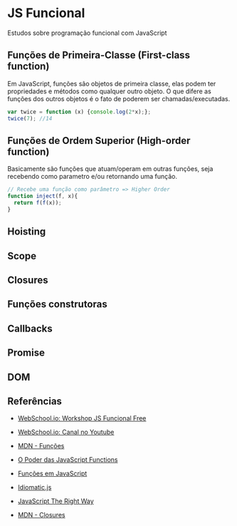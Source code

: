 # JS Funcional
Estudos sobre programação funcional com JavaScript

## Funções de Primeira-Classe (First-class function)
Em JavaScript, funções são objetos de primeira classe, elas podem ter propriedades e métodos como qualquer outro objeto. O que difere as funções dos outros objetos é o fato de poderem ser chamadas/executadas.

```js
var twice = function (x) {console.log(2*x);};  
twice(7); //14
```

## Funções de Ordem Superior (High-order function)
Basicamente são funções que atuam/operam em outras funções, seja recebendo como parametro e/ou retornando uma função.

```js
// Recebe uma função como parâmetro => Higher Order
function inject(f, x){  
  return f(f(x));
}
```
## Hoisting

## Scope

## Closures

## Funções construtoras

## Callbacks

## Promise

## DOM

## Referências

* [WebSchool.io: Workshop JS Funcional Free](https://github.com/Webschool-io/workshop-js-funcional-free)

* [WebSchool.io: Canal no Youtube](https://www.youtube.com/c/webschool-io)

* [MDN - Funções](https://developer.mozilla.org/pt-BR/docs/Web/JavaScript/Reference/Functions)

* [O Poder das JavaScript Functions](http://programadorobjetivo.co/javascript-functions/)

* [Funções em JavaScript](https://braziljs.org/blog/funcoes-em-javascript/)

* [Idiomatic.js](https://github.com/rwaldron/idiomatic.js/tree/master/translations/pt_BR)

* [JavaScript The Right Way](http://jstherightway.org/pt-br/)

* [MDN - Closures](https://developer.mozilla.org/pt-BR/docs/Web/JavaScript/Guide/Closures)
